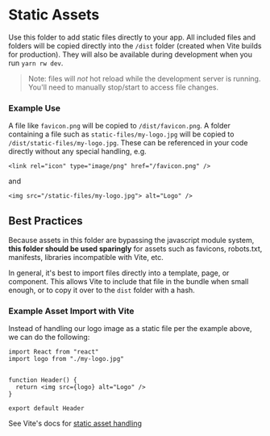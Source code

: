 # Static Assets

Use this folder to add static files directly to your app. All included files and folders will be copied directly into the `/dist` folder (created when Vite builds for production). They will also be available during development when you run `yarn rw dev`.

> Note: files will _not_ hot reload while the development server is running. You'll need to manually stop/start to access file changes.

### Example Use

A file like `favicon.png` will be copied to `/dist/favicon.png`. A folder containing a file such as `static-files/my-logo.jpg` will be copied to `/dist/static-files/my-logo.jpg`. These can be referenced in your code directly without any special handling, e.g.

```
<link rel="icon" type="image/png" href="/favicon.png" />
```

and

```
<img src="/static-files/my-logo.jpg"> alt="Logo" />
```

## Best Practices

Because assets in this folder are bypassing the javascript module system, **this folder should be used sparingly** for assets such as favicons, robots.txt, manifests, libraries incompatible with Vite, etc.

In general, it's best to import files directly into a template, page, or component. This allows Vite to include that file in the bundle when small enough, or to copy it over to the `dist` folder with a hash.

### Example Asset Import with Vite

Instead of handling our logo image as a static file per the example above, we can do the following:

```
import React from "react"
import logo from "./my-logo.jpg"


function Header() {
  return <img src={logo} alt="Logo" />
}

export default Header
```

See Vite's docs for [static asset handling](https://vitejs.dev/guide/assets.html)
